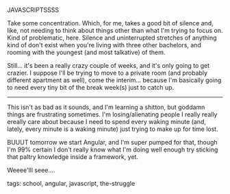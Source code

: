 JAVASCRIPTSSSS

Take some concentration. Which, for me, takes a good bit of silence and, like, not needing to think about things other than what I'm trying to focus on. Kind of problematic, here. Silence and uninterrupted stretches of anything kind of don't exist when you're living with three other bachelors, and rooming with the youngest (and most talkative) of them.

Still... it's been a really crazy couple of weeks, and it's only going to get crazier. I suppose I'll be trying to move to a private room (and probably different apartment as well), come the interim... because I'm basically going to need every tiny bit of the break week(s) just to catch up.

----------

This isn't as bad as it sounds, and I'm learning a shitton, but goddamn things are frustrating sometimes. I'm losing/alienating people I really really ereally care about because I need to spend every waking minute (and, lately, every minute is a waking minute) just trying to make up for time lost.

BUUUT tomorrow we start Angular, and I'm super pumped for that, though I'm 99% certain I don't really know what I'm doing well enough try sticking that paltry knowledge inside a framework, yet.

Weeee'lll seee....

tags: school, angular, javascript, the-struggle

